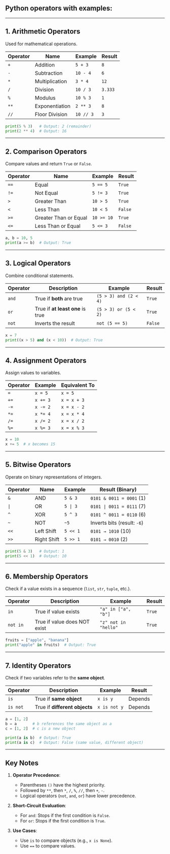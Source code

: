 ## Python operators with examples:

---

## **1. Arithmetic Operators**
Used for mathematical operations.

| Operator | Name           | Example     | Result  |
|----------|----------------|-------------|---------|
| `+`      | Addition       | `5 + 3`     | `8`     |
| `-`      | Subtraction    | `10 - 4`    | `6`     |
| `*`      | Multiplication | `3 * 4`     | `12`    |
| `/`      | Division       | `10 / 3`    | `3.333` |
| `%`      | Modulus        | `10 % 3`    | `1`     |
| `**`     | Exponentiation | `2 ** 3`    | `8`     |
| `//`     | Floor Division | `10 // 3`   | `3`     |

```python
print(5 % 3)   # Output: 2 (remainder)
print(2 ** 4)  # Output: 16
```

---

## **2. Comparison Operators**
Compare values and return `True` or `False`.

| Operator | Name                  | Example     | Result  |
|----------|-----------------------|-------------|---------|
| `==`     | Equal                 | `5 == 5`    | `True`  |
| `!=`     | Not Equal             | `5 != 3`    | `True`  |
| `>`      | Greater Than          | `10 > 5`    | `True`  |
| `<`      | Less Than             | `10 < 5`    | `False` |
| `>=`     | Greater Than or Equal | `10 >= 10`  | `True`  |
| `<=`     | Less Than or Equal    | `5 <= 3`    | `False` |

```python
a, b = 10, 5
print(a >= b)  # Output: True
```

---

## **3. Logical Operators**
Combine conditional statements.

| Operator | Description                     | Example                     | Result  |
|----------|---------------------------------|-----------------------------|---------|
| `and`    | True if **both** are true       | `(5 > 3) and (2 < 4)`       | `True`  |
| `or`     | True if **at least one** is true| `(5 > 3) or (5 < 2)`        | `True`  |
| `not`    | Inverts the result              | `not (5 == 5)`              | `False` |

```python
x = 7
print((x > 5) and (x < 10))  # Output: True
```

---

## **4. Assignment Operators**
Assign values to variables.

| Operator | Example    | Equivalent To |
|----------|------------|---------------|
| `=`      | `x = 5`    | `x = 5`       |
| `+=`     | `x += 3`   | `x = x + 3`   |
| `-=`     | `x -= 2`   | `x = x - 2`   |
| `*=`     | `x *= 4`   | `x = x * 4`   |
| `/=`     | `x /= 2`   | `x = x / 2`   |
| `%=`     | `x %= 3`   | `x = x % 3`   |

```python
x = 10
x += 5  # x becomes 15
```

---

## **5. Bitwise Operators**
Operate on binary representations of integers.

| Operator | Name         | Example     | Result (Binary) |
|----------|--------------|-------------|-----------------|
| `&`      | AND          | `5 & 3`     | `0101 & 0011 = 0001` (1) |
| `\|`     | OR           | `5 \| 3`    | `0101 \| 0011 = 0111` (7) |
| `^`      | XOR          | `5 ^ 3`     | `0101 ^ 0011 = 0110` (6) |
| `~`      | NOT          | `~5`        | Inverts bits (result: `-6`) |
| `<<`     | Left Shift   | `5 << 1`    | `0101 → 1010` (10) |
| `>>`     | Right Shift  | `5 >> 1`    | `0101 → 0010` (2) |

```python
print(5 & 3)   # Output: 1
print(5 << 1)  # Output: 10
```

---

## **6. Membership Operators**
Check if a value exists in a sequence (`list`, `str`, `tuple`, etc.).

| Operator | Description                   | Example                 | Result  |
|----------|-------------------------------|-------------------------|---------|
| `in`     | True if value exists          | `"a" in ["a", "b"]`     | `True`  |
| `not in` | True if value does NOT exist  | `"z" not in "hello"`    | `True`  |

```python
fruits = ["apple", "banana"]
print("apple" in fruits)  # Output: True
```

---

## **7. Identity Operators**
Check if two variables refer to the **same object**.

| Operator | Description                   | Example           | Result  |
|----------|-------------------------------|-------------------|---------|
| `is`     | True if **same object**       | `x is y`          | Depends |
| `is not` | True if **different objects** | `x is not y`      | Depends |

```python
a = [1, 2]
b = a       # b references the same object as a
c = [1, 2]  # c is a new object

print(a is b)  # Output: True
print(a is c)  # Output: False (same value, different object)
```

---

## **Key Notes**
1. **Operator Precedence**: 
   - Parentheses `()` have the highest priority.
   - Followed by `**`, then `*`, `/`, `%`, `//`, then `+`, `-`.
   - Logical operators (`not`, `and`, `or`) have lower precedence.

2. **Short-Circuit Evaluation**:
   - For `and`: Stops if the first condition is `False`.
   - For `or`: Stops if the first condition is `True`.

3. **Use Cases**:
   - Use `is` to compare objects (e.g., `x is None`).
   - Use `==` to compare values.
